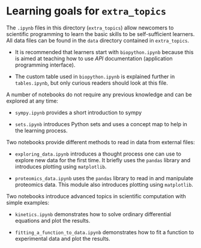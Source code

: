 # Learning goals for `extra_topics`

The `.ipynb` files in this directory (`extra_topics`) allow newcomers to scientific programming
to learn the basic skills to be self-sufficient learners.  All data files can be found in the `data` directory
contained in `extra_topics`.

- It is recommended that learners start with `biopython.ipynb` because this is aimed at teaching
  how to use *API* documentation (application programming interface).

- The custom table used in `biopython.ipynb` is explained further in `tables.ipynb`, but only curious
  readers should look at this file.

A number of notebooks do not require any previous knowledge and can be explored at any time:

- `sympy.ipynb` provides a short introduction to sympy

- `sets.ipynb` introduces Python sets and uses a concept map to help in the learning process.

Two notebooks provide different methods to read in data from external files:

- `exploring_data.ipynb` introduces a thought process one can use to explore new data for the first time.
  It briefly uses the `pandas` library and introduces plotting using `matplotlib`.

- `proteomics_data.ipynb` uses the `pandas` library to read in and manipulate proteomics data.
  This module also introduces plotting using `matplotlib`.

Two notebooks introduce advanced topics in scientific computation with simple examples:

- `kinetics.ipynb` demonstrates how to solve ordinary differential equations and plot the results.

- `fitting_a_function_to_data.ipynb` demonstrates how to fit a function to experimental data and plot the results.



